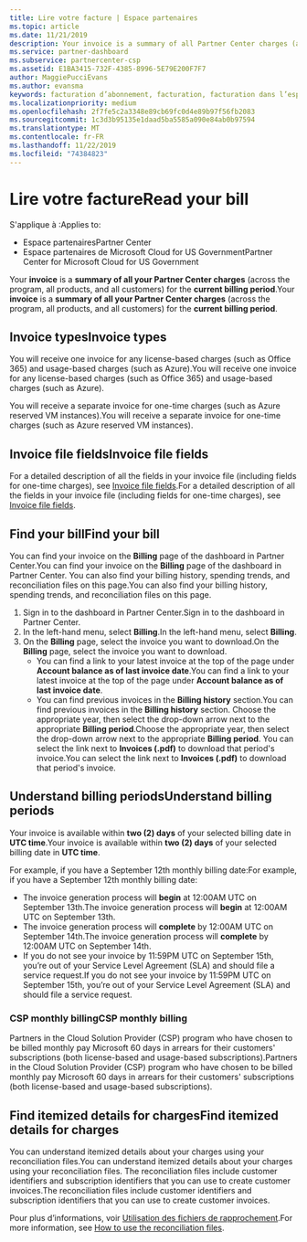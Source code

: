 ```yaml
---
title: Lire votre facture | Espace partenaires
ms.topic: article
ms.date: 11/21/2019
description: Your invoice is a summary of all Partner Center charges (across the program, products, and customers) for the current monthly period.
ms.service: partner-dashboard
ms.subservice: partnercenter-csp
ms.assetid: E1BA3415-732F-4385-8996-5E79E200F7F7
author: MaggiePucciEvans
ms.author: evansma
keywords: facturation d’abonnement, facturation, facturation dans l’espace partenaires, facturation espace partenaires, lire ma facture, facture, facture de l’espace partenaires, facture Fournisseur de solutions Cloud, où est ma facture ?
ms.localizationpriority: medium
ms.openlocfilehash: 2f7fe5c2a3348e89cb69fc0d4e89b97f56fb2083
ms.sourcegitcommit: 1c3d3b95135e1daad5ba5585a090e84ab0b97594
ms.translationtype: MT
ms.contentlocale: fr-FR
ms.lasthandoff: 11/22/2019
ms.locfileid: "74384823"
---
```

# <a name="read-your-bill"></a><span data-ttu-id="7127d-104">Lire votre facture</span><span class="sxs-lookup"><span data-stu-id="7127d-104">Read your bill</span></span>

<span data-ttu-id="7127d-105">S'applique à :</span><span class="sxs-lookup"><span data-stu-id="7127d-105">Applies to:</span></span>

- <span data-ttu-id="7127d-106">Espace partenaires</span><span class="sxs-lookup"><span data-stu-id="7127d-106">Partner Center</span></span>
- <span data-ttu-id="7127d-107">Espace partenaires de Microsoft Cloud for US Government</span><span class="sxs-lookup"><span data-stu-id="7127d-107">Partner Center for Microsoft Cloud for US Government</span></span>

<span data-ttu-id="7127d-108">Your **invoice** is a **summary of all your Partner Center charges** (across the program, all products, and all customers) for the **current billing period**.</span><span class="sxs-lookup"><span data-stu-id="7127d-108">Your **invoice** is a **summary of all your Partner Center charges** (across the program, all products, and all customers) for the **current billing period**.</span></span>

## <a name="invoice-types"></a><span data-ttu-id="7127d-109">Invoice types</span><span class="sxs-lookup"><span data-stu-id="7127d-109">Invoice types</span></span>

<span data-ttu-id="7127d-110">You will receive one invoice for any license-based charges (such as Office 365) and usage-based charges (such as Azure).</span><span class="sxs-lookup"><span data-stu-id="7127d-110">You will receive one invoice for any license-based charges (such as Office 365) and usage-based charges (such as Azure).</span></span>

<span data-ttu-id="7127d-111">You will receive a separate invoice for one-time charges (such as Azure reserved VM instances).</span><span class="sxs-lookup"><span data-stu-id="7127d-111">You will receive a separate invoice for one-time charges (such as Azure reserved VM instances).</span></span>

## <a name="invoice-file-fields"></a><span data-ttu-id="7127d-112">Invoice file fields</span><span class="sxs-lookup"><span data-stu-id="7127d-112">Invoice file fields</span></span>

<span data-ttu-id="7127d-113">For a detailed description of all the fields in your invoice file (including fields for one-time charges), see [Invoice file fields](invoice-file.md).</span><span class="sxs-lookup"><span data-stu-id="7127d-113">For a detailed description of all the fields in your invoice file (including fields for one-time charges), see [Invoice file fields](invoice-file.md).</span></span>

## <a name="find-your-bill"></a><span data-ttu-id="7127d-114">Find your bill</span><span class="sxs-lookup"><span data-stu-id="7127d-114">Find your bill</span></span>

<span data-ttu-id="7127d-115">You can find your invoice on the **Billing** page of the dashboard in Partner Center.</span><span class="sxs-lookup"><span data-stu-id="7127d-115">You can find your invoice on the **Billing** page of the dashboard in Partner Center.</span></span> <span data-ttu-id="7127d-116">You can also find your billing history, spending trends, and reconciliation files on this page.</span><span class="sxs-lookup"><span data-stu-id="7127d-116">You can also find your billing history, spending trends, and reconciliation files on this page.</span></span>

1. <span data-ttu-id="7127d-117">Sign in to the dashboard in Partner Center.</span><span class="sxs-lookup"><span data-stu-id="7127d-117">Sign in to the dashboard in Partner Center.</span></span>
2. <span data-ttu-id="7127d-118">In the left-hand menu, select **Billing**.</span><span class="sxs-lookup"><span data-stu-id="7127d-118">In the left-hand menu, select **Billing**.</span></span>
3. <span data-ttu-id="7127d-119">On the **Billing** page, select the invoice you want to download.</span><span class="sxs-lookup"><span data-stu-id="7127d-119">On the **Billing** page, select the invoice you want to download.</span></span>
    - <span data-ttu-id="7127d-120">You can find a link to your latest invoice at the top of the page under **Account balance as of last invoice date**.</span><span class="sxs-lookup"><span data-stu-id="7127d-120">You can find a link to your latest invoice at the top of the page under **Account balance as of last invoice date**.</span></span>
    - <span data-ttu-id="7127d-121">You can find previous invoices in the **Billing history** section.</span><span class="sxs-lookup"><span data-stu-id="7127d-121">You can find previous invoices in the **Billing history** section.</span></span> <span data-ttu-id="7127d-122">Choose the appropriate year, then select the drop-down arrow next to the appropriate **Billing period**.</span><span class="sxs-lookup"><span data-stu-id="7127d-122">Choose the appropriate year, then select the drop-down arrow next to the appropriate **Billing period**.</span></span> <span data-ttu-id="7127d-123">You can select the link next to **Invoices (.pdf)** to download that period's invoice.</span><span class="sxs-lookup"><span data-stu-id="7127d-123">You can select the link next to **Invoices (.pdf)** to download that period's invoice.</span></span>

## <a name="understand-billing-periods"></a><span data-ttu-id="7127d-124">Understand billing periods</span><span class="sxs-lookup"><span data-stu-id="7127d-124">Understand billing periods</span></span>

<span data-ttu-id="7127d-125">Your invoice is available within **two (2) days** of your selected billing date in **UTC time**.</span><span class="sxs-lookup"><span data-stu-id="7127d-125">Your invoice is available within **two (2) days** of your selected billing date in **UTC time**.</span></span>

<span data-ttu-id="7127d-126">For example, if you have a September 12th monthly billing date:</span><span class="sxs-lookup"><span data-stu-id="7127d-126">For example, if you have a September 12th monthly billing date:</span></span>

- <span data-ttu-id="7127d-127">The invoice generation process will **begin** at 12:00AM UTC on September 13th.</span><span class="sxs-lookup"><span data-stu-id="7127d-127">The invoice generation process will **begin** at 12:00AM UTC on September 13th.</span></span>
- <span data-ttu-id="7127d-128">The invoice generation process will **complete** by 12:00AM UTC on September 14th.</span><span class="sxs-lookup"><span data-stu-id="7127d-128">The invoice generation process will **complete** by 12:00AM UTC on September 14th.</span></span>
- <span data-ttu-id="7127d-129">If you do not see your invoice by 11:59PM UTC on September 15th, you’re out of your Service Level Agreement (SLA) and should file a service request.</span><span class="sxs-lookup"><span data-stu-id="7127d-129">If you do not see your invoice by 11:59PM UTC on September 15th, you’re out of your Service Level Agreement (SLA) and should file a service request.</span></span>

### <a name="csp-monthly-billing"></a><span data-ttu-id="7127d-130">CSP monthly billing</span><span class="sxs-lookup"><span data-stu-id="7127d-130">CSP monthly billing</span></span>

<span data-ttu-id="7127d-131">Partners in the Cloud Solution Provider (CSP) program who have chosen to be billed monthly pay Microsoft 60 days in arrears for their customers' subscriptions (both license-based and usage-based subscriptions).</span><span class="sxs-lookup"><span data-stu-id="7127d-131">Partners in the Cloud Solution Provider (CSP) program who have chosen to be billed monthly pay Microsoft 60 days in arrears for their customers' subscriptions (both license-based and usage-based subscriptions).</span></span>

## <a name="find-itemized-details-for-charges"></a><span data-ttu-id="7127d-132">Find itemized details for charges</span><span class="sxs-lookup"><span data-stu-id="7127d-132">Find itemized details for charges</span></span>

<span data-ttu-id="7127d-133">You can understand itemized details about your charges using your reconciliation files.</span><span class="sxs-lookup"><span data-stu-id="7127d-133">You can understand itemized details about your charges using your reconciliation files.</span></span> <span data-ttu-id="7127d-134">The reconciliation files include customer identifiers and subscription identifiers that you can use to create customer invoices.</span><span class="sxs-lookup"><span data-stu-id="7127d-134">The reconciliation files include customer identifiers and subscription identifiers that you can use to create customer invoices.</span></span>

<span data-ttu-id="7127d-135">Pour plus d’informations, voir [Utilisation des fichiers de rapprochement](use-the-reconciliation-files.md).</span><span class="sxs-lookup"><span data-stu-id="7127d-135">For more information, see [How to use the reconciliation files](use-the-reconciliation-files.md).</span></span>
